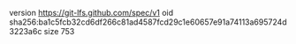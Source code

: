 version https://git-lfs.github.com/spec/v1
oid sha256:ba1c5fcb32cd6df266c81ad4587fcd29c1e60657e91a74113a695724d3223a6c
size 753
